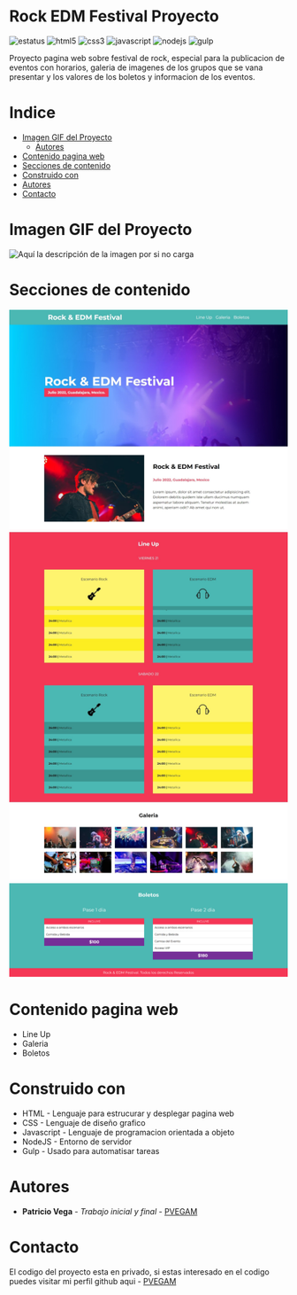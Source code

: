 # Rock EDM Festival Proyecto
![estatus](https://img.shields.io/static/v1?style=for-the-badge&label=ESTATUS&message=FINALIZADO&color=green) ![html5](https://img.shields.io/badge/-HTML5-E34F26?style=for-the-badge&logo=html5&logoColor=white) ![css3](https://img.shields.io/badge/-CSS3-1572B6?style=for-the-badge&logo=css3&logoColor=white) ![javascript](https://img.shields.io/badge/-JAVASCRIPT-ED8B00?style=for-the-badge&logo=javascript&logoColor=white) ![nodejs](https://img.shields.io/badge/-NODE.JS-43853D?style=for-the-badge&logo=node.js&logoColor=white) ![gulp](https://img.shields.io/badge/-GULP-F40027?style=for-the-badge&logo=gulp&logoColor=white)

Proyecto pagina web sobre festival de rock, especial para la publicacion de eventos con horarios, galeria de imagenes de los grupos que se vana presentar y los valores de los boletos y informacion de los eventos.
# Indice
* [Imagen GIF del Proyecto](#imagen-gif-del-proyecto)
  - [Autores](#autores)
* [Contenido pagina web](#contenido-pagina-web)
* [Secciones de contenido](#secciones-de-contenido)
* [Construido con](#construido-con)
* [Autores](#autores)
* [Contacto](#contacto)
# Imagen GIF del Proyecto
![Aquí la descripción de la imagen por si no carga](https://github.com/sith2000/Rock-EDM-Festival-Proyecto/blob/main/chrome-capture-2023-0-20.gif)
# Secciones de contenido
![Aquí la descripción de la imagen por si no carga](https://github.com/PVEGAM/Rock-EDM-Festival-Proyecto/blob/main/chrome-capture-2023-0-22%20(1)%20s1.png)
![Aquí la descripción de la imagen por si no carga](https://github.com/PVEGAM/Rock-EDM-Festival-Proyecto/blob/main/chrome-capture-2023-0-22%20(1)%20s2.png)
![Aquí la descripción de la imagen por si no carga](https://github.com/PVEGAM/Rock-EDM-Festival-Proyecto/blob/main/chrome-capture-2023-0-22%20(1)%20s3.png)
![Aquí la descripción de la imagen por si no carga](https://github.com/PVEGAM/Rock-EDM-Festival-Proyecto/blob/main/chrome-capture-2023-0-22%20(1)%20s4.png)
# Contenido pagina web
* Line Up
* Galeria
* Boletos
# Construido con
* HTML - Lenguaje para estrucurar y desplegar pagina web
* CSS - Lenguaje de diseño grafico
* Javascript - Lenguaje de programacion orientada a objeto
* NodeJS - Entorno de servidor
* Gulp - Usado para automatisar tareas
# Autores
* **Patricio Vega** - *Trabajo inicial y final* - [PVEGAM](https://github.com/PVEGAM)
# Contacto
El codigo del proyecto esta en privado, si estas interesado en el codigo puedes visitar mi perfil github aqui - [PVEGAM](https://github.com/PVEGAM)
